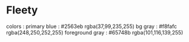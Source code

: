 # Fleety

colors :
primary blue    : #2563eb   rgba(37,99,235,255)
bg gray         : #f8fafc   rgba(248,250,252,255)
foreground gray : #65748b   rgba(101,116,139,255)